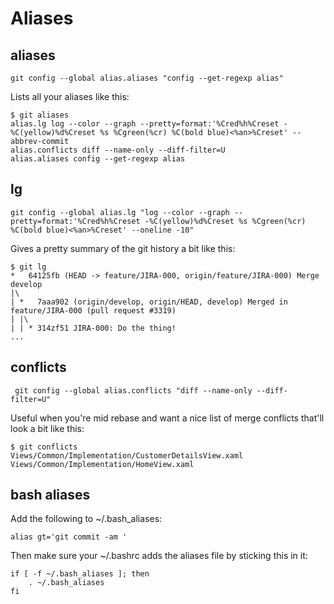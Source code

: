 # Aliases

## aliases
```
git config --global alias.aliases "config --get-regexp alias"
```

Lists all your aliases like this:

```
$ git aliases
alias.lg log --color --graph --pretty=format:'%Cred%h%Creset -%C(yellow)%d%Creset %s %Cgreen(%cr) %C(bold blue)<%an>%Creset' --abbrev-commit
alias.conflicts diff --name-only --diff-filter=U
alias.aliases config --get-regexp alias
```

## lg

```
git config --global alias.lg "log --color --graph --pretty=format:'%Cred%h%Creset -%C(yellow)%d%Creset %s %Cgreen(%cr) %C(bold blue)<%an>%Creset' --oneline -10"
```

Gives a pretty summary of the git history a bit like this:

```
$ git lg
*   64125fb (HEAD -> feature/JIRA-000, origin/feature/JIRA-000) Merge develop
|\
| *   7aaa902 (origin/develop, origin/HEAD, develop) Merged in feature/JIRA-000 (pull request #3319)
| |\
| | * 314zf51 JIRA-000: Do the thing!
...
```

## conflicts
```
 git config --global alias.conflicts "diff --name-only --diff-filter=U"
```

Useful when you're mid rebase and want a nice list of merge conflicts that'll look a bit like this:

```
$ git conflicts
Views/Common/Implementation/CustomerDetailsView.xaml
Views/Common/Implementation/HomeView.xaml
```

## bash aliases

Add the following to ~/.bash_aliases:

```
alias gt='git commit -am '
```

Then make sure your ~/.bashrc adds the aliases file by sticking this in it:

```
if [ -f ~/.bash_aliases ]; then
    . ~/.bash_aliases
fi
```
